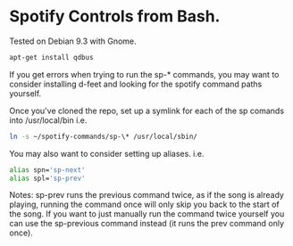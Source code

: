 # Spotify Controls from Bash.

Tested on Debian 9.3 with Gnome.
```bash
apt-get install qdbus
```

If you get errors when trying to run the sp-\* commands, you may want to consider installing d-feet and looking for the spotify command paths yourself.

Once you've cloned the repo, set up a symlink for each of the sp comands into /usr/local/bin
i.e.
```bash
ln -s ~/spotify-commands/sp-\* /usr/local/sbin/
```
You may also want to consider setting up aliases.
i.e.
```bash
alias spn='sp-next'
alias spl='sp-prev'
```

Notes: sp-prev runs the previous command twice, as if the song is already playing, running the command once will only skip you back to the start of the song.
If you want to just manually run the command twice yourself you can use the sp-previous command instead (it runs the prev command only once).

